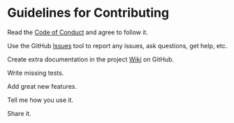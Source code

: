 # Guidelines for Contributing

Read the [Code of Conduct](CODE_OF_CONDUCT.md) and agree to follow
it.

Use the GitHub [Issues]() tool to report any issues, ask questions,
get help, etc.

Create extra documentation in the project [Wiki]() on GitHub.

Write missing tests.

Add great new features.

Tell me how you use it.

Share it.
